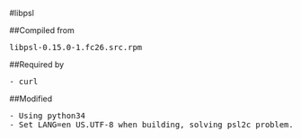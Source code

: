 #libpsl

##Compiled from
<pre>libpsl-0.15.0-1.fc26.src.rpm</pre>

##Required by
<pre>
- curl
</pre>

##Modified
<pre>
- Using python34
- Set LANG=en_US.UTF-8 when building, solving psl2c problem.
</pre>

